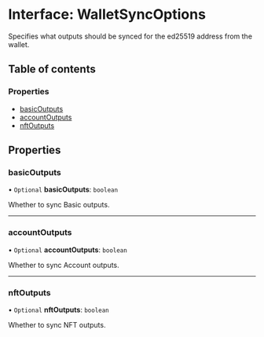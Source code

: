 # Interface: WalletSyncOptions

Specifies what outputs should be synced for the ed25519 address from the wallet.

## Table of contents

### Properties

- [basicOutputs](WalletSyncOptions.md#basicoutputs)
- [accountOutputs](WalletSyncOptions.md#accountoutputs)
- [nftOutputs](WalletSyncOptions.md#nftoutputs)

## Properties

### basicOutputs

• `Optional` **basicOutputs**: `boolean`

Whether to sync Basic outputs.

___

### accountOutputs

• `Optional` **accountOutputs**: `boolean`

Whether to sync Account outputs.

___

### nftOutputs

• `Optional` **nftOutputs**: `boolean`

Whether to sync NFT outputs.
